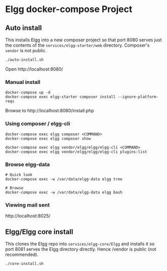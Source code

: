 # Elgg docker-compose Project

## Auto install

This installs Elgg into a new composer project so that port 8080 serves just the
contents of the `services/elgg-starter/web` directory. Composer's `vendor` is not
public.

```
./auto-install.sh
```

Open http://localhost:8080/

### Manual install

```
docker-compose up -d
docker-compose exec elgg-starter composer install --ignore-platform-reqs
```

Browse to http://localhost:8080/install.php

### Using composer / elgg-cli

```
docker-compose exec elgg composer <COMMAND>
docker-compose exec elgg composer show

docker-compose exec elgg vendor/elgg/elgg/elgg-cli <COMMAND>
docker-compose exec elgg vendor/elgg/elgg/elgg-cli plugins:list
```

### Browse elgg-data

```
# Quick look
docker-compose exec -w /var/data/elgg-data elgg tree

# Browse
docker-compose exec -w /var/data/elgg-data elgg bash
```

### Viewing mail sent

http://localhost:8025/

## Elgg/Elgg core install

This clones the Elgg repo into `services/elgg-core/Elgg` and installs it so
port 8081 serves the Elgg directory directly. Hence /vendor is public
(not recommended).

```
./core-install.sh
```
